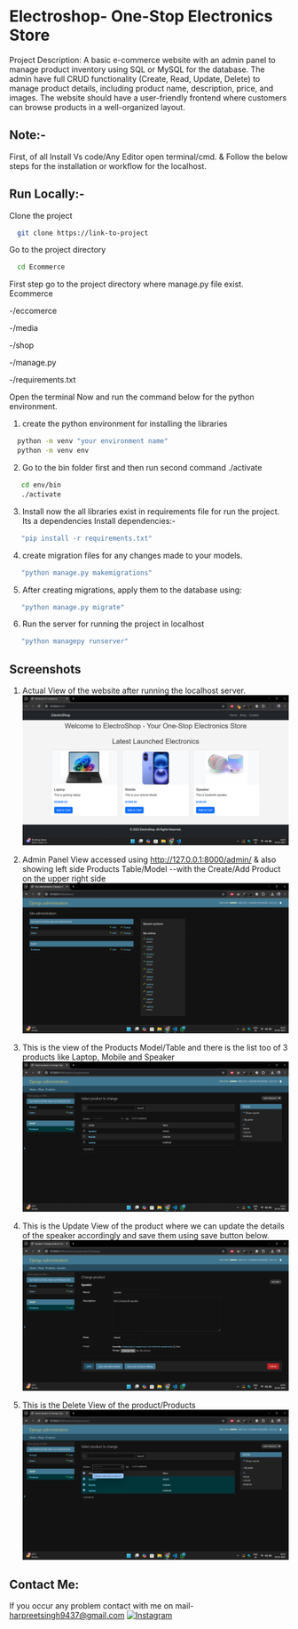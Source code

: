 
# Electroshop- One-Stop Electronics Store

Project Description: A basic e-commerce website with an admin panel to manage product inventory using SQL or MySQL for the database. The admin have full CRUD functionality (Create, Read, Update, Delete) to manage product details, including product name, description, price, and images. The website should have a user-friendly frontend where customers can browse products in a well-organized layout.

## Note:-

First, of all Install Vs code/Any Editor open terminal/cmd. & Follow the below steps for the installation or workflow for the localhost.


## Run Locally:-
Clone the project

```bash
  git clone https://link-to-project
```

Go to the project directory

```bash
  cd Ecommerce
```

First step go to the project directory where manage.py file exist.
Ecommerce

  -/eccomerce
  
  -/media
  
  -/shop

  -/manage.py

  -/requirements.txt

Open the terminal Now and run the command below for the python environment.

1. create the python environment for installing the libraries
```bash
  python -m venv "your environment name"
  python -m venv env
```

2. Go to the bin folder first and then run second command ./activate 
```bash
   cd env/bin
   ./activate
``` 
3. Install now the all libraries exist in requirements file for run the project. Its a dependencies
Install dependencies:-
```bash
   "pip install -r requirements.txt"
``` 
4.  create migration files for any changes made to your models.
```bash
   "python manage.py makemigrations"
``` 
5. After creating migrations, apply them to the database using:
```bash
   "python manage.py migrate"
``` 
6. Run the server for running the project in localhost
```bash
   "python managepy runserver"
``` 

## Screenshots 

1. Actual View of the website after running the localhost server.
![Screenshot](Screenshots/Screenshot%20(140).png)

2. Admin Panel View accessed using http://127.0.0.1:8000/admin/ & also showing left side Products Table/Model
   --with the Create/Add Product on the upper right side
![Screenshot](Screenshots/Screenshot%20(141).png)

3. This is the view of the Products Model/Table and there is the list too of 3 products like Laptop, Mobile and Speaker
![Screenshot](Screenshots/Screenshot%20(142).png)

4. This is the Update View of the product where we can update the details of the speaker accordingly and save them using save button below.
![Screenshot](Screenshots/Screenshot%20(144).png)

5. This is the Delete View of the product/Products
![Screenshot](Screenshots/Screenshot%20(143).png)

## Contact Me:
If you occur any problem contact with me on mail- harpreetsingh9437@gmail.com 
[![Instagram](https://img.shields.io/badge/Instagram-s4smarty-%23E4405F?style=for-the-badge&logo=instagram&logoColor=white)](https://www.instagram.com/s4smarty/)

   
